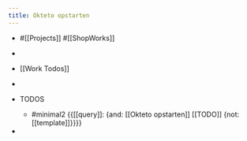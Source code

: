 ```yaml
---
title: Okteto opstarten
---
```


- #[[Projects]] #[[ShopWorks]]


- 

- [[Work Todos]]

- 

- TODOS
	 - #minimal2 {{[[query]]: {and: [[Okteto opstarten]] [[TODO]] {not:[[template]]}}}} 

- 
